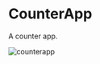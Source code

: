 # CounterApp
A counter app.  

![counterapp](https://user-images.githubusercontent.com/110064473/206289092-d3089a5f-59b4-4978-a26d-c09e078d66de.JPG)
